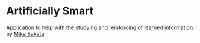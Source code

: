 # Artificially Smart

Application to help with the studying and reinforcing of learned information.
by [Mike Sakata](http://mikesakata.com/).